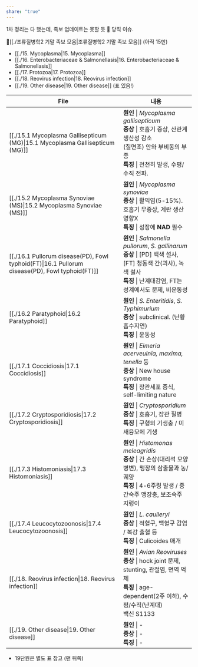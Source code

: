 ```yaml
---
share: "true"
---
```

1차 정리는 다 했는데, 족보 업데이트는 못할 듯 🥹 당직 이슈.

📍[[./조류질병학2 기말 족보 모음|조류질병학2 기말 족보 모음]] (아직 15만)

- [[./15. Mycoplasma|15. Mycoplasma]]
- [[./16. Enterobacteriaceae & Salmonellasis|16. Enterobacteriaceae & Salmonellasis]] 
- [[./17. Protozoa|17. Protozoa]]
- [[./18. Reovirus infection|18. Reovirus infection]]
- [[./19. Other disease|19. Other disease]] (표 있음!)

| File                                                                                                                        | 내용                                                                                                                                        |
| --------------------------------------------------------------------------------------------------------------------------- | ----------------------------------------------------------------------------------------------------------------------------------------- |
| [[./15.1 Mycoplasma Gallisepticum (MG)\|15.1 Mycoplasma Gallisepticum (MG)]]                   | **원인** \| *Mycoplasma gallisepticum*<br>**증상** \| 호흡기 증상, 산란계 생산성 감소<br>(칠면조) 안와 부비동의 부종<br>**특징** \| 천천히 발생, 수평/수직 전파.                   |
| [[./15.2 Mycoplasma Synoviae (MS)\|15.2 Mycoplasma Synoviae (MS)]]                             | **원인** \| *Mycoplasma synoviae*<br>**증상** \| 활믹염(5-15%).<br>호흡기 무증상, 계란 생산 영향X<br>**특징** \| 성장에 **NAD** 필수                                |
| [[./16.1 Pullorum disease(PD), Fowl typhoid(FT)\|16.1 Pullorum disease(PD), Fowl typhoid(FT)]] | **원인** \| *Salmonella pullorum*, *S. gallinarum*<br>**증상** \| [PD] 백색 설사,<br>[FT] 청동색 간(괴사), 녹색 설사<br>**특징** \| 난계대감염, FT는 성계에서도 문제, 비운동성 |
| [[./16.2 Paratyphoid\|16.2 Paratyphoid]]                                                       | **원인** \| *S. Enteritidis*, *S. Typhimurium*<br>**증상** \| subclinical. (난황흡수지연)<br>**특징** \| 운동성                                          |
| [[./17.1 Coccidiosis\|17.1 Coccidiosis]]                                                       | **원인** \| *Eimeria acerveulnia, maxima, tenella* 등<br>**증상** \| New house syndrome<br>**특징** \| 장관세포 증식, self-limiting nature             |
| [[./17.2 Cryptosporidiosis\|17.2 Cryptosporidiosis]]                                           | **원인** \| *Cryptosporidium*<br>**증상** \| 호흡기, 장관 질병<br>**특징** \| 구형의 기생충 / 미새융모에 기생                                                       |
| [[./17.3 Histomoniasis\|17.3 Histomoniasis]]                                                   | **원인** \| *Histomonas meleagridis*<br>**증상** \| 간 손상(대리석 모양 병변), 맹장의 삼출물과 농/궤양<br>**특징** \| 4-6주령 발생 / 중간숙주 맹장충, 보조숙주 지렁이                 |
| [[./17.4 Leucocytozoonosis\|17.4 Leucocytozoonosis]]                                           | **원인** \| *L. caulleryi*<br>**증상** \| 적혈구, 백혈구 감염 / 복강 출혈 등<br>**특징** \| Culicoides 매개                                                    |
| [[./18. Reovirus infection\|18. Reovirus infection]]                                           | **원인** \| *Avian Reoviruses*<br>**증상** \| hock joint 문제, stunting, 관절염, 면역 억제<br>**특징** \| age-dependent(2주 이하), 수평/수직(난계대)<br>백신 S1133   |
| [[./19. Other disease\|19. Other disease]]                                                     | **원인** \| \-<br>**증상** \| \-<br>**특징** \| \-                                                                                              |

- 19단원은 별도 표 참고 (맨 뒤쪽)
